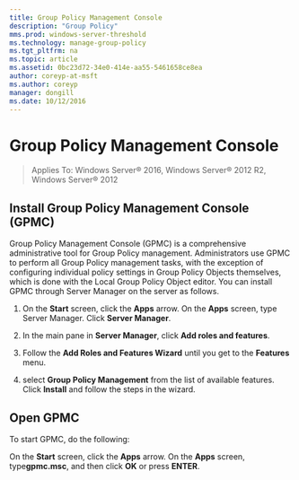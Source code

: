 ```yaml
---
title: Group Policy Management Console
description: "Group Policy"
mms.prod: windows-server-threshold
ms.technology: manage-group-policy
ms.tgt_pltfrm: na
ms.topic: article
ms.assetid: 0bc23d72-34e0-414e-aa55-5461658ce8ea
author: coreyp-at-msft
ms.author: coreyp
manager: dongill
ms.date: 10/12/2016
---
```

# Group Policy Management Console

>Applies To: Windows Server&reg; 2016, Windows Server&reg; 2012 R2, Windows Server&reg; 2012

## Install Group Policy Management Console (GPMC)
Group Policy Management Console (GPMC) is a comprehensive administrative tool for Group Policy management. Administrators use GPMC to perform all Group Policy management tasks, with the exception of configuring individual policy settings in Group Policy Objects themselves, which is done with the Local Group Policy Object editor. You can install GPMC through Server Manager on the server as follows.

1.  On the **Start** screen, click the **Apps** arrow. On the **Apps** screen, type Server Manager. Click **Server Manager**.

2.  In the main pane in **Server Manager**, click **Add roles and features**.

3.  Follow the **Add Roles and Features Wizard** until you get to the **Features** menu.

4.  select **Group Policy Management** from the list of available features. Click **Install** and follow the steps in the wizard.

## Open GPMC
To start GPMC, do the following:

On the **Start** screen, click the **Apps** arrow. On the **Apps** screen, type**gpmc.msc**, and then click **OK** or press **ENTER**.


